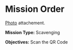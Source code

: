 # Mission Order

[Photo](Dead_ends.jpg) attachement.

**Mission Type:** Scavenging

**Objectives:** Scan the QR Code
